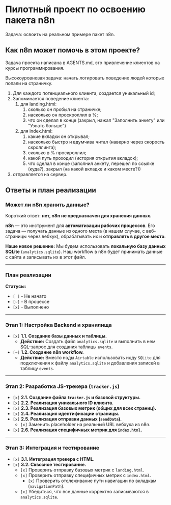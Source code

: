 # Пилотный проект по освоению пакета n8n

Задача: освоить на реальном примере пакет n8n.

## Как n8n может помочь в этом проекте?
Задача проекта написана в AGENTS.md, это привлечение клиентов на курсы программирования.

Высокоуровневая задача: начать логировать поведение людей которые попали на страничку.
1. Для каждого потенциального клиента, создается уникальный id;
1. Запоминается поведение клиента:
    1. для landing.html:
        1. сколько он пробыл на страничке;
        1. насколько он проскроллил в %;
        1. что он сделал в конце (закрыл, нажал "Заполнить анкету" или "Узнать больше")
    1. для index.html:
        1. какие вкладки он открывал;
        1. насколько быстро и вдумчива читал (наверно через скорость скроллинга);
        1. сколько в % проскроллил;
        1. какой путь проходил (история открытия вкладок);
        1. что сделал в конце (заполнил анкету, перешел по ссылке (куда?), закрыл (на какой вкладке и каком месте?))
1. отправляется на сервер.

## Ответы и план реализации

### Может ли n8n хранить данные?

Короткий ответ: **нет, n8n не предназначен для хранения данных.**

**n8n** — это инструмент для **автоматизации рабочих процессов**. Его задача — получать данные из одного места (в нашем случае, с веб-страницы через вебхук), обрабатывать их и **отправлять в другое место**.

**Наше новое решение:** Мы будем использовать **локальную базу данных SQLite** (`analytics.sqlite`). Наш workflow в n8n будет принимать данные с сайта и записывать их в этот файл.

---

### План реализации

**Статусы:**
*   `[ ]` - Не начато
*   `[~]` - В процессе
*   `[x]` - Выполнено

---

### **Этап 1: Настройка Backend и хранилища**

*   `[x]` **1.1. Создание базы данных и таблицы.**
    *   **Действие:** Создать файл `analytics.sqlite` и выполнить в нем SQL-запрос для создания таблицы `events`.
*   `[~]` **1.2. Создание n8n workflow.**
    *   **Действие:** Вместо ноды `Airtable` использовать ноду `SQLite` для подключения к файлу `analytics.sqlite` и добавления записей в таблицу `events`.

---

### **Этап 2: Разработка JS-трекера (`tracker.js`)**

*   `[x]` **2.1. Создание файла `tracker.js` и базовой структуры.**
*   `[x]` **2.2. Реализация уникального ID клиента.**
*   `[x]` **2.3. Реализация базовых метрик (общих для всех страниц).**
*   `[x]` **2.4. Реализация идентификации страницы.**
*   `[x]` **2.5. Реализация отправки данных (`sendData`).**
    *   `[x]` Заменить placeholder на реальный URL вебхука из n8n.
*   `[x]` **2.6. Реализация специфичных метрик для `index.html`.**

---

### **Этап 3: Интеграция и тестирование**

*   `[x]` **3.1. Интеграция трекера с HTML.**
*   `[x]` **3.2. Сквозное тестирование.**
    *   `[x]` Проверить отправку базовых метрик с `landing.html`.
    *   `[x]` Проверить отправку специфичных метрик с `index.html`.
        *   `[x]` Проверить отслеживание пути навигации по вкладкам (`navigationPath`).
    *   `[x]` Убедиться, что все данные корректно записываются в `analytics.sqlite`.
